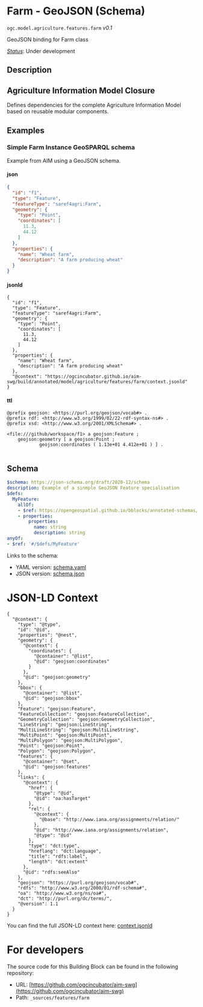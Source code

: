 
# Farm - GeoJSON (Schema)

`ogc.model.agriculture.features.farm` *v0.1*

GeoJSON binding for Farm class

[*Status*](http://www.opengis.net/def/status): Under development

## Description

## Agriculture Information Model Closure

Defines dependencies for the complete Agriculture Information Model based on reusable modular components.





## Examples

### Simple Farm Instance GeoSPARQL schema
Example from AIM  using a GeoJSON schema. 

#### json
```json
{
  "id": "f1",
  "type": "Feature",
  "featureType": "saref4agri:Farm",
  "geometry": {
    "type": "Point",
    "coordinates": [
      11.3,
      44.12
    ]
  },
  "properties": {
    "name": "Wheat farm",
    "description": "A farm producing wheat"
  }
}
```

#### jsonld
```jsonld
{
  "id": "f1",
  "type": "Feature",
  "featureType": "saref4agri:Farm",
  "geometry": {
    "type": "Point",
    "coordinates": [
      11.3,
      44.12
    ]
  },
  "properties": {
    "name": "Wheat farm",
    "description": "A farm producing wheat"
  },
  "@context": "https://ogcincubator.github.io/aim-swg/build/annotated/model/agriculture/features/farm/context.jsonld"
}
```

#### ttl
```ttl
@prefix geojson: <https://purl.org/geojson/vocab#> .
@prefix rdf: <http://www.w3.org/1999/02/22-rdf-syntax-ns#> .
@prefix xsd: <http://www.w3.org/2001/XMLSchema#> .

<file:///github/workspace/f1> a geojson:Feature ;
    geojson:geometry [ a geojson:Point ;
            geojson:coordinates ( 1.13e+01 4.412e+01 ) ] .


```

## Schema

```yaml
$schema: https://json-schema.org/draft/2020-12/schema
description: Example of a sinmple GeoJSON Feature specialisation
$defs:
  MyFeature:
    allOf:
    - $ref: https://opengeospatial.github.io/bblocks/annotated-schemas/geo/features/feature/schema.yaml
    - properties:
        properties:
          name: string
          description: string
anyOf:
- $ref: '#/$defs/MyFeature'

```

Links to the schema:

* YAML version: [schema.yaml](https://ogcincubator.github.io/aim-swg/build/annotated/model/agriculture/features/farm/schema.json)
* JSON version: [schema.json](https://ogcincubator.github.io/aim-swg/build/annotated/model/agriculture/features/farm/schema.yaml)


# JSON-LD Context

```jsonld
{
  "@context": {
    "type": "@type",
    "id": "@id",
    "properties": "@nest",
    "geometry": {
      "@context": {
        "coordinates": {
          "@container": "@list",
          "@id": "geojson:coordinates"
        }
      },
      "@id": "geojson:geometry"
    },
    "bbox": {
      "@container": "@list",
      "@id": "geojson:bbox"
    },
    "Feature": "geojson:Feature",
    "FeatureCollection": "geojson:FeatureCollection",
    "GeometryCollection": "geojson:GeometryCollection",
    "LineString": "geojson:LineString",
    "MultiLineString": "geojson:MultiLineString",
    "MultiPoint": "geojson:MultiPoint",
    "MultiPolygon": "geojson:MultiPolygon",
    "Point": "geojson:Point",
    "Polygon": "geojson:Polygon",
    "features": {
      "@container": "@set",
      "@id": "geojson:features"
    },
    "links": {
      "@context": {
        "href": {
          "@type": "@id",
          "@id": "oa:hasTarget"
        },
        "rel": {
          "@context": {
            "@base": "http://www.iana.org/assignments/relation/"
          },
          "@id": "http://www.iana.org/assignments/relation",
          "@type": "@id"
        },
        "type": "dct:type",
        "hreflang": "dct:language",
        "title": "rdfs:label",
        "length": "dct:extent"
      },
      "@id": "rdfs:seeAlso"
    },
    "geojson": "https://purl.org/geojson/vocab#",
    "rdfs": "http://www.w3.org/2000/01/rdf-schema#",
    "oa": "http://www.w3.org/ns/oa#",
    "dct": "http://purl.org/dc/terms/",
    "@version": 1.1
  }
}
```

You can find the full JSON-LD context here:
[context.jsonld](https://ogcincubator.github.io/aim-swg/build/annotated/model/agriculture/features/farm/context.jsonld)


# For developers

The source code for this Building Block can be found in the following repository:

* URL: [https://github.com/ogcincubator/aim-swg](https://github.com/ogcincubator/aim-swg)
* Path: `_sources/features/farm`

